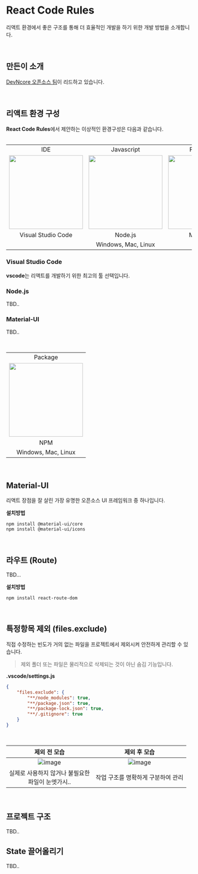 # React Code Rules
리액트 환경에서 좋은 구조를 통해 더 효율적인 개발을 하기 위한 개발 방법을 소개합니다.

<br />

## 만든이 소개
[DevNcore 오픈소스 팀](https://github.com/devncore/devncore)이 리드하고 있습니다.

<br />

## 리액트 환경 구성
**React Code Rules**에서 제안하는 이상적인 환경구성은 다음과 같습니다.  
<br/>

<table>
    <tr align="center">
        <td>IDE</td> 
        <td>Javascript</td> 
        <td>Framework</td> 
    </tr>
    <tr align="center">
        <td><img src="https://user-images.githubusercontent.com/52397976/133613056-76f54e00-4228-4147-b185-75d634726fc2.png" width="200" height="200" /></td> 
        <td><img src="https://user-images.githubusercontent.com/52397976/133796360-b2e424e8-b1bd-41be-ac0a-b06a898217ee.png" width="200" height="200" /></td> 
        <td><img src="https://user-images.githubusercontent.com/52397976/133796616-1cb0301f-7ec6-481f-8844-dd3ca1957fe2.png" width="200" height="200" /></td> 
    </tr>
    <tr align="center">
        <td>Visual Studio Code</td> 
        <td>Node.js</td> 
        <td>Material-UI</td> 
    </tr>
    <tr align="center">
        <td colspan="3">Windows, Mac, Linux</td> 
    </tr>
</table>

### Visual Studio Code
**vscode**는 리액트를 개발하기 위한 최고의 툴 선택입니다.

### Node.js
TBD..

### Material-UI
TBD..

<br />

<table>
    <tr align="center">
        <td>Package</td> 
    </tr>
    <tr align="center">
        <td><img src="https://user-images.githubusercontent.com/52397976/133802680-038e3282-3160-46b8-9790-68db0ed64537.png" width="200" height="200" /></td> 
    </tr>
    <tr align="center">
        <td>NPM</td> 
    </tr>
    <tr align="center">
        <td colspan="3">Windows, Mac, Linux</td> 
    </tr>
</table>

<br />

## Material-UI
리액트 장점을 잘 살린 가장 유명한 오픈소스 UI 프레임워크 중 하나입니다.

**설치방법**
```
npm install @material-ui/core
npm install @material-ui/icons
```

<br/>

## 라우트 (Route)
TBD...

**설치방법**
```
npm install react-route-dom
```
<br/> 

## 특정항목 제외 (files.exclude)
직접 수정하는 빈도가 거의 없는 파일을 프로젝트에서 제외시켜 안전하게 관리할 수 있습니다.
> 제외 폴더 또는 파일은 물리적으로 삭제되는 것이 아닌 숨김 기능입니다.

**.vscode/settings.js**

```json
{
    "files.exclude": {
        "**/node_modules": true,
        "**/package.json": true,
        "**/package-lock.json": true,
        "**/.gitignore": true
    }
}
```

<br />

| 제외 전 모습 | 제외 후 모습 |
|:---:|:---:|
| ![image](https://user-images.githubusercontent.com/52397976/133618108-b4e42ead-b52a-4125-bbaf-d407f9c45da3.png) | ![image](https://user-images.githubusercontent.com/52397976/133618228-ace140bb-362f-4d1c-8bad-65b7452060a1.png) |
| 실제로 사용하지 않거나 불필요한 <br />파일이 눈엣가시.. | 작업 구조를 명확하게 구분하여 관리 |

<br />

## 프로젝트 구조
TBD..

## State 끌어올리기
TBD..
